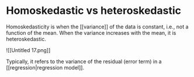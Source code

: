 # Homoskedastic vs heteroskedastic

Homoskedasticity is when the [[variance]] of the data is constant, i.e., not a function of the mean. When the variance increases with the mean, it is heteroskedastic.

![[Untitled 17.png]]

Typically, it refers to the variance of the residual (error term) in a [[regression|regression model]].

